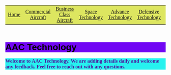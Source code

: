 <!--DOCTYPE html>
<!--Harmon, Justin Case Study, Nov 2021-->
  <html>
  <head>
  <!--Company Name-->
  <title>AAC</title>
  <meta name="viewport" content="width=device-width, initial-scale=1">
  <meta name="description" content="Cutting Edge AeroSpace Technology.">
  <style>
  body {background-color:##696969;background-repeat:no-repeat;background-position:top left;background-attachment:fixed;}
  h1{text-align:left;font-family:Impact, sans-serif;color:#000000;background-color:#7106f4;}
  p {text-align:left;font-family:Cursive;font-size:16px;font-style:normal;font-weight:bold;color:#4F199E;background-color:#26f2ef;}
  td {width: 200px; height: 5px; background-color: #dde660;color:#000000; font-family: Verdana; text-align: center;}
    </style>
  </head>
  <body>
    <header>
      <table align="center">
        <td><a href="index.html"> Home</a></td>
        <td><a href="CommAC.html"> Commercial Aircraft</a></td>
        <td><a href="BusAC.html"> Business Class Aircraft</a></td>
        <td><a href="Spacetech.html"> Space Technology</a></td>
        <td><a href="Advance.html"> Advance Technology</a></td>
        <td><a href="Def.html"> Defensive Technology</a></td>
        <td><a href="Contact.html"> Contact Us</a></td>
      </table>
    </header>
    <!--Description of Site.-->
    <h1>AAC Technology </h1>
      <p>Welcome to AAC Technology.  We are adding details daily and welcome any feedback.  Feel free to reach out with any questions.<br>
    </p>
    
      
      
  </body>
  </html>
